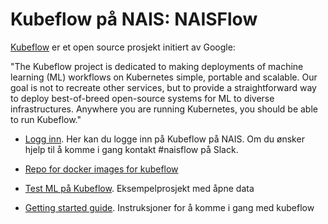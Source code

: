 # Kubeflow på NAIS: NAISFlow

[Kubeflow](https://www.kubeflow.org/) er et open source prosjekt initiert av Google:

"The Kubeflow project is dedicated to making deployments of machine learning (ML) workflows on Kubernetes simple, portable and scalable. Our goal is not to recreate other services, but to provide a straightforward way to deploy best-of-breed open-source systems for ML to diverse infrastructures. Anywhere you are running Kubernetes, you should be able to run Kubeflow."


* [Logg inn](https://kubeflow.adeo.no). Her kan du logge inn på Kubeflow på NAIS. Om du ønsker hjelp til å komme i gang kontakt #naisflow på Slack. 

* [Repo for docker images for kubeflow](https://github.com/navikt/kubeflow-dataverk-base)

* [Test ML på Kubeflow](https://github.com/navikt/kubeflow-ml-test). Eksempelprosjekt med åpne data

* [Getting started guide](KUBEFLOW_GETTING_STARTED.md). Instruksjoner for å komme i gang med kubeflow
